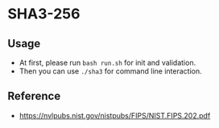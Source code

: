 # SHA3-256



## Usage
* At first, please run `bash run.sh` for init and validation.
* Then you can use `./sha3` for command line interaction.



## Reference
* https://nvlpubs.nist.gov/nistpubs/FIPS/NIST.FIPS.202.pdf